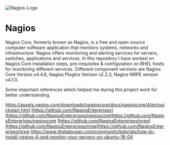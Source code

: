 ![Nagios-Logo](https://github.com/piyushnikh/Nagios/assets/91729663/07a81c5d-1e15-4e0b-8804-0da81c7c0640)
# Nagios
Nagios Core, formerly known as Nagios, is a free and open-source computer-software application that monitors systems, networks and infrastructure. Nagios offers monitoring and alerting services for servers, switches, applications and services. In this repository I have worked on Nagios Core installation steps, pre-requisites & configuration on RHEL hosts for monitoring different services. Different component versions are Nagios Core Version v4.4.6, Nagios Plugins Version v2.2.3, Nagios NRPE version v4.1.0.

Some important references which helped me during this project work for better understanding.

https://assets.nagios.com/downloads/nagioscore/docs/nagioscore/4/en/quickstart.html
[https://github.com/NagiosEnterprises](https://github.com/NagiosEnterprises/nagioscore)https://github.com/NagiosEnterprises/nagioscore
[https://github.com/NagiosEnterprises/nrpe](https://github.com/NagiosEnterprises/nrpe)https://github.com/NagiosEnterprises/nrpe
https://www.digitalocean.com/community/tutorials/how-to-install-nagios-4-and-monitor-your-servers-on-ubuntu-18-04
